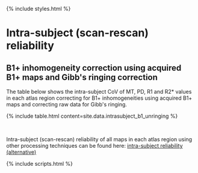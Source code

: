 ---
---

{% include styles.html %}

# Intra-subject (scan-rescan) reliability
## B1+ inhomogeneity correction using acquired B1+ maps and Gibb's ringing correction

The table below shows the intra-subject CoV of MT, PD, R1 and R2* values in each atlas region correcting for B1+ inhomogeneities using acquired B1+ maps and correcting raw data for Gibb's ringing.

{% include table.html content=site.data.intrasubject_b1_unringing %}

<br>

Intra-subject (scan-rescan) reliability of all maps in each atlas region using other processing techniques can be found here: [intra-subject reliability (alternative)](/alt-intra-subject.html) 

{% include scripts.html %}